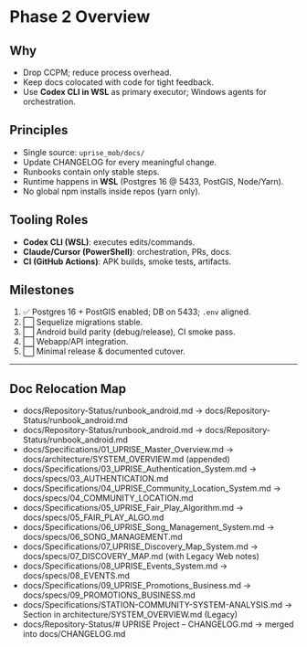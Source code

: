 # Phase 2 Overview

## Why
- Drop CCPM; reduce process overhead.
- Keep docs colocated with code for tight feedback.
- Use **Codex CLI in WSL** as primary executor; Windows agents for orchestration.

## Principles
- Single source: `uprise_mob/docs/`
- Update CHANGELOG for every meaningful change.
- Runbooks contain only stable steps.
- Runtime happens in **WSL** (Postgres 16 @ 5433, PostGIS, Node/Yarn).
- No global npm installs inside repos (yarn only).

## Tooling Roles
- **Codex CLI (WSL)**: executes edits/commands.
- **Claude/Cursor (PowerShell)**: orchestration, PRs, docs.
- **CI (GitHub Actions)**: APK builds, smoke tests, artifacts.

## Milestones
1. ✅ Postgres 16 + PostGIS enabled; DB on 5433; `.env` aligned.
2. ⬜ Sequelize migrations stable.
3. ⬜ Android build parity (debug/release), CI smoke pass.
4. ⬜ Webapp/API integration.
5. ⬜ Minimal release & documented cutover.

---

## Doc Relocation Map
- docs/Repository-Status/runbook_android.md → docs/Repository-Status/runbook_android.md
- docs/Repository-Status/runbook_android.md → docs/Repository-Status/runbook_android.md
- docs/Specifications/01_UPRISE_Master_Overview.md → docs/architecture/SYSTEM_OVERVIEW.md (appended)
- docs/Specifications/03_UPRISE_Authentication_System.md → docs/specs/03_AUTHENTICATION.md
- docs/Specifications/04_UPRISE_Community_Location_System.md → docs/specs/04_COMMUNITY_LOCATION.md
- docs/Specifications/05_UPRISE_Fair_Play_Algorithm.md → docs/specs/05_FAIR_PLAY_ALGO.md
- docs/Specifications/06_UPRISE_Song_Management_System.md → docs/specs/06_SONG_MANAGEMENT.md
- docs/Specifications/07_UPRISE_Discovery_Map_System.md → docs/specs/07_DISCOVERY_MAP.md (with Legacy Web notes)
- docs/Specifications/08_UPRISE_Events_System.md → docs/specs/08_EVENTS.md
- docs/Specifications/09_UPRISE_Promotions_Business.md → docs/specs/09_PROMOTIONS_BUSINESS.md
- docs/Specifications/STATION-COMMUNITY-SYSTEM-ANALYSIS.md → Section in architecture/SYSTEM_OVERVIEW.md (Legacy)
- docs/Repository-Status/# UPRISE Project – CHANGELOG.md → merged into docs/CHANGELOG.md

